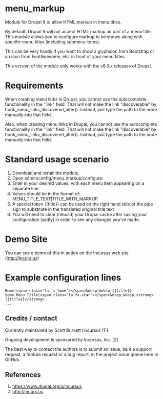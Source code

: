 # menu_markup
Module for Drupal 8 to allow HTML markup in menu titles.

By default, Drupal 8 will not accept HTML markup as part of a menu title. This module allows you to configure markup to be shown along with specific menu titles (including submenu items).

This can be very handy if you want to show a glyphicon from Bootstrap or an icon from FontAwesome, etc. in front of your menu titles.

This version of the module only works with the v8.0.x releases of Drupal.

# Requirements
When creating menu links in Drupal, you cannot use the autocomplete functionality in the "link" field.  That will not make the link "discoverable" by hook_menu_links_discovered_alter(). Instead, just type the path to the node manually into that field.

Also, when creating menu links in Drupal, you cannot use the autocomplete functionality in the "link" field. That will not make the link "discoverable" by hook_menu_links_discovered_alter(). Instead, just type the path to the node manually into that field.

# Standard usage scenario
1. Download and install the module.
2. Open admin/config/menu_markup/configure.
3. Enter in your desired values, with each menu item appearing on a separate line
4. Values should be in the format of: MENU_TITLE_TEXT|TITLE_WITH_MARKUP
5. A special token {{title}} can be used on the right hand side of the pipe sign to substitute in the translated original title text
6. You will need to clear (rebuild) your Drupal cache after saving your configuration (sadly) in order to see any changes you've made.

# Demo Site
You can see a demo of this in action on the Incursus web site (http://incurs.us)

# Example configuration lines

```
Home|<span class="fa fa-home"></span>&nbsp;&nbsp;{{title}}
Some Menu Title|<span class="fa fa-star"></span>&nbsp;&nbsp;<strong>{{title}}</strong>
...
```

Credits / contact
-------------------------------------------------------------------
Currently maintained by Scott Burkett (incursus [1]).

Ongoing development is sponsored by Incursus, Inc. [2]

The best way to contact the authors is to submit an issue, be it a support request, a feature request or a bug report, in the project issue queue here in GitHub.

References
-------------------------------------------------------------------
1. https://www.drupal.org/u/incursus
2. http://incurs.us
